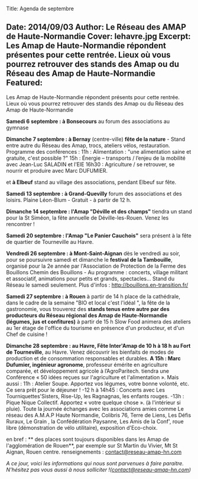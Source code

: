 Title: Agenda de septembre

Date: 2014/09/03
Author: Le Réseau des AMAP de Haute&#x2011;Normandie
Cover: lehavre.jpg
Excerpt: Les Amap de Haute-Normandie répondent présentes pour cette rentrée. Lieux où vous pourrez retrouver des stands des Amap ou du Réseau des Amap de Haute-Normandie 
Featured:
---


Les Amap de Haute-Normandie répondent présents pour cette rentrée. Lieux où vous pourrez retrouver des stands des Amap ou du Réseau des Amap de Haute-Normandie 

**Samedi 6 septembre : à Bonsecours** au forum des associations au gymnase
			
**Dimanche 7 septembre : à Bernay** (centre-ville) **fête de la nature**  - Stand entre autre du Réseau des Amap, trocs, ateliers vélos, restauration. Programme des conférences : 
11h : Alimentation : "une alimentation saine et gratuite, c'est possible ?" 
15h : Énergie – transports / l’enjeu de la mobilité avec Jean-Luc SALADIN et l’EIE
16h30 : Agriculture / se retrouver, se nourrir et produire avec Marc DUFUMIER.

et **à Elbeuf** stand au village des associations, pendant Elbeuf sur fête.

**Samedi 13 septembre : à Grand-Quevilly** forum des associations et des loisirs.  Plaine Léon-Blum - Gratuit - à partir de 12 h.

**Dimanche 14 septembre : l'Amap "Déville et des champs"** tiendra un stand pour la St Siméon, la fête annuelle de Déville-les-Rouen. Venez les rencontrer !

**Samedi 20 septembre : l'Amap "Le Panier Cauchois"** sera présent à la fête de quartier de Tourneville au Havre.

**Vendredi 26 septembre : à Mont-Saint-Aignan** dès le vendredi au soir, pour se poursuivre samedi et dimanche le **festival de la Tambouille**, organisé pour la 2e année par l'Association de Protection de la Ferme des Bouillons
Chemin des Bouillons - Au programme : concerts, village militant et associatif, animations pour petits et grands, spectacles… Stand du Réseau le samedi seulement. Plus d'infos : http://bouillons.en-transition.fr/

**Samedi 27 septembre :  à Rouen** à partir de 14 h place de la cathédrale, dans le cadre de la semaine "BIO et local c'est l'idéal ", la fête de la gastronomie, vous trouverez des **stands tenus entre autre par des producteurs du Réseau régional des Amap de Haute-Normandie (légumes, jus et confitures)** 
à partir de 15 h Slow Food animera des ateliers au 1er étage de l'office du tourisme en présence d'un producteur, et d'un Chef de cuisine ! 
	 
**Dimanche 28 septembre : au Havre, Fête Inter'Amap de 10 h à 18 h au Fort de Tourneville**, au Havre. Venez découvrir les bienfaits de modes de production et de consommation responsables et durables. 
**A 15h : Marc Dufumier, ingénieur agronome**, professeur émérite en agriculture comparée, et développement agricole à l’AgroParitech. tiendra une Conférence « 50 idées reçues sur l'agriculture et l'alimentation ».
Mais aussi :
11h : Atelier Soupe. Apportez vos légumes, votre bonne volonté, etc. Ce sera prêt pour le déjeuner ! 
-12 h à 14h45 : Concerts avec Les Tourniquettes'Sisters, Rise-Up, les Ragnagnas, les enfants rouges. 
-13h : Pique Nique Collectif. Apportez « votre quelque chose ». (à l'intérieur si pluie).
Toute la journée échanges avec les associations amies comme Le réseau des A.M.A.P Haute Normandie, Colibris 76, Terre de Liens, Les Défis Ruraux, Le Grain , la Confédération Paysanne, Les Amis de la Conf', roue libre (démonstration de vélo utilitaire), exposition d'Eco-choix. 

en bref : ** des places sont toujours disponibles dans les Amap de l'agglomération de Rouen**,  par exemple sur St Martin du Vivier, Mt St Aignan, Rouen centre. renseignements : contact@reseau-amap-hn.com

*A ce jour, voici les informations qui nous sont parvenues à faire paraitre. N'hésitez pas vous aussi à nous solliciter !(contact@reseau-amap-hn.com)*